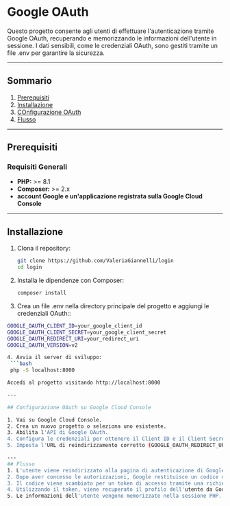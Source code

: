 # **Google OAuth**

Questo progetto consente agli utenti di effettuare l'autenticazione tramite Google OAuth, recuperando e memorizzando le informazioni dell'utente in sessione. I dati sensibili, come le credenziali OAuth, sono gestiti tramite un file .env per garantire la sicurezza.

---

## Sommario
1. [Prerequisiti](#prerequisiti)
2. [Installazione](#installazione)
3. [COnfigurazione OAuth](#configurazione-OAuth-su-Google-Cloud-Console)
4. [Flusso](#flusso)

---

## Prerequisiti

### Requisiti Generali
- **PHP:** >= 8.1  
- **Composer:** >= 2.x  
- **account Google e un'applicazione registrata sulla Google Cloud Console**

---

## Installazione

1. Clona il repository:
   ```bash
   git clone https://github.com/ValeriaGiannelli/login
   cd login

2. Installa le dipendenze con Composer:
   ```bash
   composer install
3. Crea un file .env nella directory principale del progetto e aggiungi le credenziali OAuth::
  ```bash
  GOOGLE_OAUTH_CLIENT_ID=your_google_client_id
  GOOGLE_OAUTH_CLIENT_SECRET=your_google_client_secret
  GOOGLE_OAUTH_REDIRECT_URI=your_redirect_uri
  GOOGLE_OAUTH_VERSION=v2

4. Avvia il server di sviluppo:
   ```bash
   php -S localhost:8000

  Accedi al progetto visitando http://localhost:8000

---

## Configurazione OAuth su Google Cloud Console

1. Vai su Google Cloud Console.
2. Crea un nuovo progetto o seleziona uno esistente.
3. Abilita l'API di Google OAuth.
4. Configura le credenziali per ottenere il Client ID e il Client Secret.
5. Imposta l'URL di reindirizzamento corretto (GOOGLE_OAUTH_REDIRECT_URI).

---
## Flusso
1. L'utente viene reindirizzato alla pagina di autenticazione di Google.
2. Dopo aver concesso le autorizzazioni, Google restituisce un codice di accesso.
3. Il codice viene scambiato per un token di accesso tramite una richiesta cURL.
4. Utilizzando il token, viene recuperato il profilo dell'utente da Google.
5. Le informazioni dell'utente vengono memorizzate nella sessione PHP.
